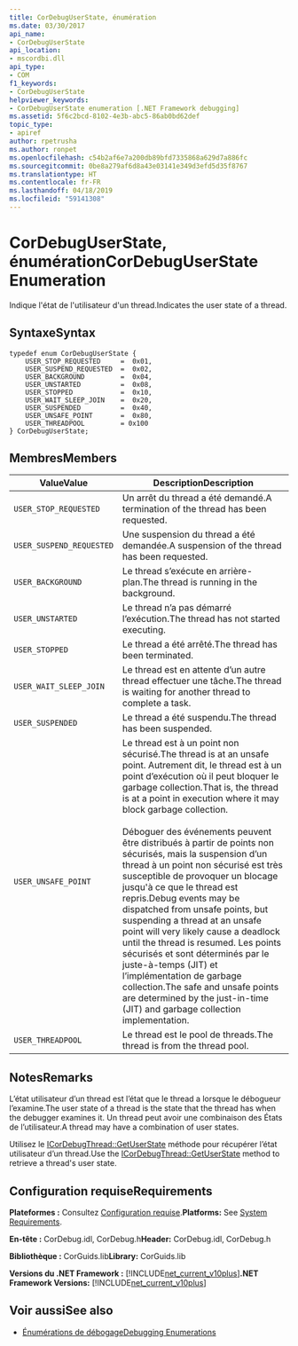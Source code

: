 ```yaml
---
title: CorDebugUserState, énumération
ms.date: 03/30/2017
api_name:
- CorDebugUserState
api_location:
- mscordbi.dll
api_type:
- COM
f1_keywords:
- CorDebugUserState
helpviewer_keywords:
- CorDebugUserState enumeration [.NET Framework debugging]
ms.assetid: 5f6c2bcd-8102-4e3b-abc5-86ab0bd62def
topic_type:
- apiref
author: rpetrusha
ms.author: ronpet
ms.openlocfilehash: c54b2af6e7a200db89bfd7335868a629d7a886fc
ms.sourcegitcommit: 0be8a279af6d8a43e03141e349d3efd5d35f8767
ms.translationtype: HT
ms.contentlocale: fr-FR
ms.lasthandoff: 04/18/2019
ms.locfileid: "59141308"
---
```

# <a name="cordebuguserstate-enumeration"></a><span data-ttu-id="744d3-102">CorDebugUserState, énumération</span><span class="sxs-lookup"><span data-stu-id="744d3-102">CorDebugUserState Enumeration</span></span>
<span data-ttu-id="744d3-103">Indique l'état de l'utilisateur d'un thread.</span><span class="sxs-lookup"><span data-stu-id="744d3-103">Indicates the user state of a thread.</span></span>  
  
## <a name="syntax"></a><span data-ttu-id="744d3-104">Syntaxe</span><span class="sxs-lookup"><span data-stu-id="744d3-104">Syntax</span></span>  
  
```  
typedef enum CorDebugUserState {  
    USER_STOP_REQUESTED     =  0x01,  
    USER_SUSPEND_REQUESTED  =  0x02,  
    USER_BACKGROUND         =  0x04,  
    USER_UNSTARTED          =  0x08,  
    USER_STOPPED            =  0x10,  
    USER_WAIT_SLEEP_JOIN    =  0x20,  
    USER_SUSPENDED          =  0x40,  
    USER_UNSAFE_POINT       =  0x80,  
    USER_THREADPOOL         = 0x100  
} CorDebugUserState;  
```  
  
## <a name="members"></a><span data-ttu-id="744d3-105">Membres</span><span class="sxs-lookup"><span data-stu-id="744d3-105">Members</span></span>  
  
|<span data-ttu-id="744d3-106">Value</span><span class="sxs-lookup"><span data-stu-id="744d3-106">Value</span></span>|<span data-ttu-id="744d3-107">Description</span><span class="sxs-lookup"><span data-stu-id="744d3-107">Description</span></span>|  
|-----------|-----------------|  
|`USER_STOP_REQUESTED`|<span data-ttu-id="744d3-108">Un arrêt du thread a été demandé.</span><span class="sxs-lookup"><span data-stu-id="744d3-108">A termination of the thread has been requested.</span></span>|  
|`USER_SUSPEND_REQUESTED`|<span data-ttu-id="744d3-109">Une suspension du thread a été demandée.</span><span class="sxs-lookup"><span data-stu-id="744d3-109">A suspension of the thread has been requested.</span></span>|  
|`USER_BACKGROUND`|<span data-ttu-id="744d3-110">Le thread s’exécute en arrière-plan.</span><span class="sxs-lookup"><span data-stu-id="744d3-110">The thread is running in the background.</span></span>|  
|`USER_UNSTARTED`|<span data-ttu-id="744d3-111">Le thread n’a pas démarré l’exécution.</span><span class="sxs-lookup"><span data-stu-id="744d3-111">The thread has not started executing.</span></span>|  
|`USER_STOPPED`|<span data-ttu-id="744d3-112">Le thread a été arrêté.</span><span class="sxs-lookup"><span data-stu-id="744d3-112">The thread has been terminated.</span></span>|  
|`USER_WAIT_SLEEP_JOIN`|<span data-ttu-id="744d3-113">Le thread est en attente d’un autre thread effectuer une tâche.</span><span class="sxs-lookup"><span data-stu-id="744d3-113">The thread is waiting for another thread to complete a task.</span></span>|  
|`USER_SUSPENDED`|<span data-ttu-id="744d3-114">Le thread a été suspendu.</span><span class="sxs-lookup"><span data-stu-id="744d3-114">The thread has been suspended.</span></span>|  
|`USER_UNSAFE_POINT`|<span data-ttu-id="744d3-115">Le thread est à un point non sécurisé.</span><span class="sxs-lookup"><span data-stu-id="744d3-115">The thread is at an unsafe point.</span></span> <span data-ttu-id="744d3-116">Autrement dit, le thread est à un point d’exécution où il peut bloquer le garbage collection.</span><span class="sxs-lookup"><span data-stu-id="744d3-116">That is, the thread is at a point in execution where it may block garbage collection.</span></span><br /><br /> <span data-ttu-id="744d3-117">Déboguer des événements peuvent être distribués à partir de points non sécurisés, mais la suspension d’un thread à un point non sécurisé est très susceptible de provoquer un blocage jusqu'à ce que le thread est repris.</span><span class="sxs-lookup"><span data-stu-id="744d3-117">Debug events may be dispatched from unsafe points, but suspending a thread at an unsafe point  will very likely cause a deadlock until the thread is resumed.</span></span> <span data-ttu-id="744d3-118">Les points sécurisés et sont déterminés par le juste-à-temps (JIT) et l’implémentation de garbage collection.</span><span class="sxs-lookup"><span data-stu-id="744d3-118">The safe and unsafe points are determined by the just-in-time (JIT) and garbage collection implementation.</span></span>|  
|`USER_THREADPOOL`|<span data-ttu-id="744d3-119">Le thread est le pool de threads.</span><span class="sxs-lookup"><span data-stu-id="744d3-119">The thread is from the thread pool.</span></span>|  
  
## <a name="remarks"></a><span data-ttu-id="744d3-120">Notes</span><span class="sxs-lookup"><span data-stu-id="744d3-120">Remarks</span></span>  
 <span data-ttu-id="744d3-121">L’état utilisateur d’un thread est l’état que le thread a lorsque le débogueur l’examine.</span><span class="sxs-lookup"><span data-stu-id="744d3-121">The user state of a thread is the state that the thread has when the debugger examines it.</span></span> <span data-ttu-id="744d3-122">Un thread peut avoir une combinaison des États de l’utilisateur.</span><span class="sxs-lookup"><span data-stu-id="744d3-122">A thread may have a combination of user states.</span></span>  
  
 <span data-ttu-id="744d3-123">Utilisez le [ICorDebugThread::GetUserState](../../../../docs/framework/unmanaged-api/debugging/icordebugthread-getuserstate-method.md) méthode pour récupérer l’état utilisateur d’un thread.</span><span class="sxs-lookup"><span data-stu-id="744d3-123">Use the [ICorDebugThread::GetUserState](../../../../docs/framework/unmanaged-api/debugging/icordebugthread-getuserstate-method.md) method to retrieve a thread's user state.</span></span>  
  
## <a name="requirements"></a><span data-ttu-id="744d3-124">Configuration requise</span><span class="sxs-lookup"><span data-stu-id="744d3-124">Requirements</span></span>  
 <span data-ttu-id="744d3-125">**Plateformes :** Consultez [Configuration requise](../../../../docs/framework/get-started/system-requirements.md).</span><span class="sxs-lookup"><span data-stu-id="744d3-125">**Platforms:** See [System Requirements](../../../../docs/framework/get-started/system-requirements.md).</span></span>  
  
 <span data-ttu-id="744d3-126">**En-tête :** CorDebug.idl, CorDebug.h</span><span class="sxs-lookup"><span data-stu-id="744d3-126">**Header:** CorDebug.idl, CorDebug.h</span></span>  
  
 <span data-ttu-id="744d3-127">**Bibliothèque :** CorGuids.lib</span><span class="sxs-lookup"><span data-stu-id="744d3-127">**Library:** CorGuids.lib</span></span>  
  
 <span data-ttu-id="744d3-128">**Versions du .NET Framework :** [!INCLUDE[net_current_v10plus](../../../../includes/net-current-v10plus-md.md)]</span><span class="sxs-lookup"><span data-stu-id="744d3-128">**.NET Framework Versions:** [!INCLUDE[net_current_v10plus](../../../../includes/net-current-v10plus-md.md)]</span></span>  
  
## <a name="see-also"></a><span data-ttu-id="744d3-129">Voir aussi</span><span class="sxs-lookup"><span data-stu-id="744d3-129">See also</span></span>

- [<span data-ttu-id="744d3-130">Énumérations de débogage</span><span class="sxs-lookup"><span data-stu-id="744d3-130">Debugging Enumerations</span></span>](../../../../docs/framework/unmanaged-api/debugging/debugging-enumerations.md)
